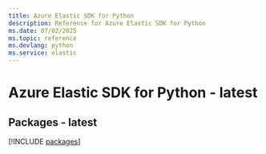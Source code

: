 ```yaml
---
title: Azure Elastic SDK for Python
description: Reference for Azure Elastic SDK for Python
ms.date: 07/02/2025
ms.topic: reference
ms.devlang: python
ms.service: elastic
---
```

# Azure Elastic SDK for Python - latest
## Packages - latest
[!INCLUDE [packages](elastic-index.md)]